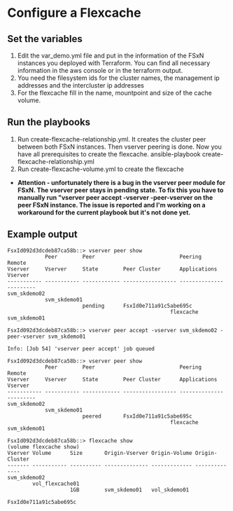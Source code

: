
# Configure a Flexcache

## Set the variables
1. Edit the var_demo.yml file and put in the information of the FSxN instances you deployed with Terraform. You can find all necessary information in the aws console or in the terraform output.
2. You need the filesystem ids for the cluster names, the management ip addresses and the intercluster ip addresses
3. For the flexcache fill in the name, mountpoint and size of the cache volume.

## Run the playbooks
1. Run create-flexcache-relationship.yml. It creates the cluster peer between both FSxN instances. Then vserver peering is done. Now you have all prerequisites to create the flexcache.
        ansible-playbook create-flexcache-relationship.yml
2. Run create-flexcache-volume.yml to create the flexcache
- **Attention - unfortunately there is a bug in the vserver peer module for FSxN. The vserver peer stays in pending state. To fix this you have to manually run "vserver peer accept -vserver <vserver> -peer-vserver <peer-vserver> on the peer FSxN instance. The issue is reported and I'm working on a workaround for the current playbook but it's not done yet.**

## Example output
    FsxId092d3dcdeb87ca58b::> vserver peer show
                Peer        Peer                           Peering        Remote
    Vserver     Vserver     State        Peer Cluster      Applications   Vserver
    ----------- ----------- ------------ ----------------- -------------- ---------
    svm_skdemo02 
                svm_skdemo01 
                            pending      FsxId0e711a91c5abe695c 
                                                        flexcache      svm_skdemo01

    FsxId092d3dcdeb87ca58b::> vserver peer accept -vserver svm_skdemo02 -peer-vserver svm_skdemo01 

    Info: [Job 54] 'vserver peer accept' job queued 

    FsxId092d3dcdeb87ca58b::> vserver peer show
                Peer        Peer                           Peering        Remote
    Vserver     Vserver     State        Peer Cluster      Applications   Vserver
    ----------- ----------- ------------ ----------------- -------------- ---------
    svm_skdemo02 
                svm_skdemo01 
                            peered       FsxId0e711a91c5abe695c 
                                                        flexcache      svm_skdemo01

    FsxId092d3dcdeb87ca58b::> flexcache show
    (volume flexcache show)
    Vserver Volume      Size       Origin-Vserver Origin-Volume Origin-Cluster
    ------- ----------- ---------- -------------- ------------- --------------
    svm_skdemo02 
            vol_flexcache01 
                        1GB        svm_skdemo01   vol_skdemo01  
                                                        FsxId0e711a91c5abe695c
